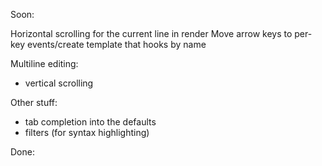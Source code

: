 Soon:

Horizontal scrolling for the current line in render
Move arrow keys to per-key events/create template that hooks by name

Multiline editing:

- vertical scrolling

Other stuff:

- tab completion into the defaults
- filters (for syntax highlighting)

Done:
